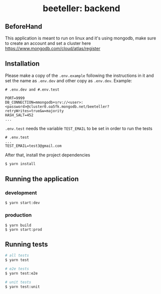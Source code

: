 <div align="center">
<h1>beeteller: backend</h1>

</div>

## BeforeHand
This application is meant to run on linux and it's using mongodb, make sure to create an account and set a cluster here https://www.mongodb.com/cloud/atlas/register

## Installation

Please make a copy of the `.env.example` following the instructions in it and set the name as `.env.dev` and other copy as `.env.dev`. Example:

```
# .env.dev and #.env.test

PORT=9999
DB_CONNECTION=mmongodb+srv://<user>:<password>@cluster0.oa5fk.mongodb.net/beeteller?retryWrites=true&w=majority
HASH_SALT=452
...
```
`.env.test` needs the variable `TEST_EMAIL` to be set in order to run the tests
```
# .env.test
...
TEST_EMAIL=test3@gmail.com
```


After that, install the project dependencies

```bash
$ yarn install
```

## Running the application

### development
```
$ yarn start:dev
```

### production
```
$ yarn build
$ yarn start:prod
```

## Running tests

```bash
# all tests
$ yarn test

# e2e tests
$ yarn test:e2e

# unit tests
$ yarn test:unit

```
